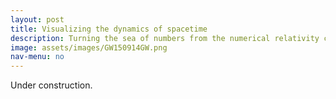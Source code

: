 ```yaml
---
layout: post
title: Visualizing the dynamics of spacetime
description: Turning the sea of numbers from the numerical relativity code into intuitive visualizations of the stretching and squeezing of space.
image: assets/images/GW150914GW.png
nav-menu: no
---
```


<head>
<script src="https://cdn.mathjax.org/mathjax/latest/MathJax.js?config=TeX-AMS-MML_HTMLorMML" type="text/javascript"></script>
</head>

Under construction.
